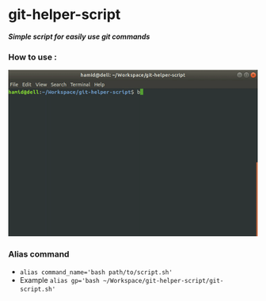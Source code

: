 # git-helper-script
**_Simple script for easily use git commands_**

### How to use :

<p align="center">
  
  <img style="max-widht:100%" src="https://github.com/hamidsultanzadeh/git-helper-script/blob/master/gif/git-add-commit-push.gif">
  
</p>

### Alias command
* ``alias command_name='bash path/to/script.sh'``
* Example ``alias gp='bash ~/Workspace/git-helper-script/git-script.sh'``

